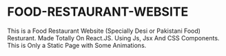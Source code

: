 # FOOD-RESTAURANT-WEBSITE
This is a Food Restaurant Website (Specially Desi or Pakistani Food) Resturant. Made Totally On React.JS. Using Js, Jsx And CSS Components. This is Only a Static Page with Some Animations. 
